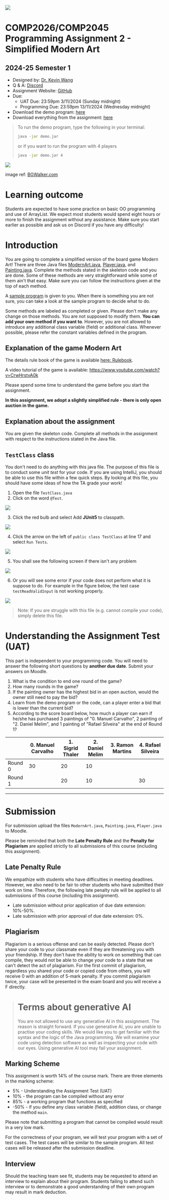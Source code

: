 ![](hkbu.png)
# COMP2026/COMP2045 Programming Assignment 2 - Simplified Modern Art

## 2024-25 Semester 1

* Designed by: [Dr. Kevin Wang](mailto:kevinw@comp.hkbu.edu.hk)
* Q & A: [Discord](https://discordapp.com/channels/1004554070083776672/1004554070083776678)
* Assignment Website: [GitHub](https://github.com/khwang0/COMP2046-2425PA2)
* Due: 
  * UAT Due: 23:59pm 3/11/2024 (Sunday midnight)
  * Programming Due: 23:59pm 13/11/2024 (Wednesday midnight)
* Download the demo program: [here](demo.jar)
* Download everything from the assignment: [here](https://github.com/khwang0/COMP2046-2425PA2/archive/refs/heads/master.zip)

> To run the demo program, type the following in your terminal:
> 
> ```sh
> java -jar demo.jar
> ```
> or if you want to run the program with 4 players
> ```sh
> java -jar demo.jar 4
> ```
>




![](img/modernArt.png)

<sub><sup>

image ref: [BGWalker.com](https://bgwalker.com/product/Modern-Art-(%E8%8B%B1%E6%96%87%E7%89%88)-mDNdg33EFmTsC6iV) 

</sup></sub>

# Learning outcome

Students are expected to have some practice on basic OO programming and use of ArrayList. We expect most students would spend eight hours or more to finish the assignment without any assistance. Make sure you start earlier as possible and ask us on Discord if you have any difficulty! 


# Introduction

You are going to complete a simplified version of the board game Modern Art! There are three Java files [ModernArt.java](ModernArt.java), [Player.java](Player.java), and [Painting.java](Painting.java). Complete the methods stated in the skeleton code and you are done. Some of these methods are very straightforward while some of them ain't that easy. Make sure you can follow the instructions given at the top of each method.

A [sample program](demo.jar) is given to you. When there is something you are not sure, you can take a look at the sample program to decide what to do. 

Some methods are labeled as completed or given. Please don't make any change on those methods. You are not supposed to modify them. **You can add your own method if you want to**. However, you are not allowed to introduce any additional class variable (field) or additional class. Whenever possible, please refer the constant variables defined in the program.

## Explanation of the game Modern Art

The details rule book of the game is available [here: Rulebook](./modern-art-rulebook.pdf).

A video tutorial of the game is available: https://www.youtube.com/watch?v=CrwHrstvA0k

Please spend some time to understand the game before you start the assignment.

**In this assignment, we adopt a slightly simplified rule - there is only open auction in the game.**


## Explanation about the assignment

You are given the skeleton code. Complete all methods in the assignment with respect to the instructions stated in the Java file.


## `TestClass` class

You don't need to do anything with this java file. The purpose of this file is to conduct some *unit test* for your code. If you are using IntelliJ, you should be able to use this file within a few quick steps. By looking at this file, you should have some ideas of how the TA grade your work!

1. Open the file `TestClass.java`
2. Click on the word `@Test`.
 
 ![](img/add-JUnit.png)

3. Click the red bulb and select Add **JUnit5** to classpath.
 
 ![](img/add-5.5.png)

4. Click the arrow on the left of `public class TestClass` at line 17 and select `Run Tests`.
 
 ![](img/runTest.png)

5. You shall see the following screen if there isn't any problem
 
 ![](img/ok.png)  

6. Or you will see some error if your code does not perform what it is suppose to do. For example in the figure below, the test case `testReadValidInput` is not working properly.
 
 ![](img/notok.png)

> Note: If you are struggle with this file (e.g. cannot compile your code), simply delete this file. 

# Understanding the Assignment Test (UAT)

This part is independent to your programming code. You will need to answer the following short questions by **another due date**.
Submit your answers on Moodle. 

1. What is the condition to end one round of the game?
2. How many rounds in the game?
3. If the painting owner has the highest bid in an open auction, would the owner still need to pay the bid?
4. Learn from the demo program or the code, can a player enter a bid that is lower than the current bid?
5. According to the score board below, how much a player can earn if he/she has purchased 3 paintings of "0. Manuel Carvalho", 2 painting of "2. Daniel Melim", and 1 painting of "Rafael Silveira" at the end of Round 1?
   
 |  | 0. Manuel Carvalho | 1. Sigrid Thaler | 2. Daniel Melim  | 3.  Ramon Martins | 4. Rafael Silveira |  
 |---|----------|-----------|------------------|-----------|--------|
  | Round 0 | 30    | 20  | 10  |              |   |
| Round 1 |          | 20               | 10               |            | 30       |



---


# Submission 
For submission upload the files `ModernArt.java`, `Painting.java`, `Player.java` to Moodle.  

Please be reminded that both the **Late Penalty Rule** and the **Penalty for Plagiarism** are applied strictly to all submissions of this course (including this assignment).   

## Late Penalty Rule

We empathize with students who have difficulties in meeting deadlines. However, we also need to be fair to other students who have submitted their work on time. Therefore, the following late penalty rule will be applied to all submissions of this course (including this assignment).

- Late submission without prior application of due date extension: 10%-50%.
- Late submission with prior approval of due date extension: 0%.


 ## Plagiarism

 Plagiarism is a serious offense and can be easily detected. Please don't share your code to your classmate even if they are threatening you with your friendship. If they don't have the ability to work on something that can compile, they would not be able to change your code to a state that we can't detect the act of plagiarism. For the first commit of plagiarism, regardless you shared your code or copied code from others, you will receive 0 with an addition of 5-mark penalty. If you commit plagiarism twice, your case will be presented in the exam board and you will receive a F directly.


> # Terms about generative AI
> You are not allowed to use any generative AI in this assignment.
> The reason is straight forward. If you use generative AI, you are
> unable to practise your coding skills. We would like you to get
> familiar with the syntax and the logic of the Java programming.
> We will examine your code using detection software as well as 
> inspecting your code with our eyes. Using generative AI tool 
> may fail your assignment.

## Marking Scheme 
This assignment is worth 14% of the course mark.  There are three elements in the marking scheme: 
* 5% - Understanding the Assignment Test (UAT)
* 10% - the program can be compiled without any error
* 85% - a working program that functions as specified 
* -50% - if you define any class variable (field), addition class, or change the method `main`.


Please note that submitting a program that cannot be compiled would result in a very low mark. 

For the correctness of your program, we will test your program with a set of test cases.  The test cases will be similar to the sample program.  All test cases will be released after the submission deadline.  
 

## Interview 
Should the teaching team see fit, students may be requested to attend an interview to explain about their program.  Students failing to attend such interview or to demonstrate a good understanding of their own program may result in mark deduction. 



